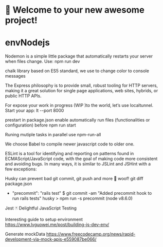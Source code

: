 # 🚀 Welcome to your new awesome project!
# envNodejs
Nodemon is a simple little package that automatically restarts your server when files change.
Use:  npm run dev

chalk library based on ES5 standard, we use to change color to console messages

The Express philosophy is to provide small, robust tooling for HTTP servers, making it a great solution for single page applications, web sites, hybrids, or public HTTP APIs.

For expose your work in progress (WIP )to the world, let’s use localtunnel.
Start your app: lt --port 8000

prestart in package.json enable  automatically run files (functionalities or configuration) before npm run start

Runing mutiple tasks in parallel use npm-run-all

We choose Babel to compile newer javascript code to older one.

ESLint is a tool for identifying and reporting on patterns found in ECMAScript/JavaScript code, with the goal of making code more consistent and avoiding bugs. In many ways, it is similar to JSLint and JSHint with a few exceptions:

Husky can prevent bad git commit, git push and more 🐶 woof!
git diff package.json
+    "precommit": "rails test"
$ git commit -am "Added precommit hook to run rails tests"
  husky > npm run -s precommit (node v8.6.0)

Jest 🃏 Delightful JavaScript Testing


Interesting guide to setup environment
https://www.lvguowei.me/post/building-js-dev-env/

Generate mockData
https://www.freecodecamp.org/news/rapid-development-via-mock-apis-e559087be066/

